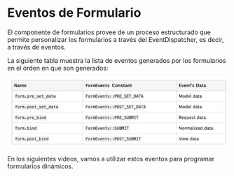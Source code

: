 Eventos de Formulario
=====================

El componente de formularios provee de un proceso estructurado que permite personalizar los formularios a través del EventDispatcher, es decir, a través de eventos.

La siguiente tabla muestra la lista de eventos generados por los formularios en el orden en que son generados:

![Imagen de la lista de eventos de formularios](form_events.png "Lista de eventos de formularios")

En los siguientes vídeos, vamos a utilizar estos eventos para programar formularios dinámicos.

